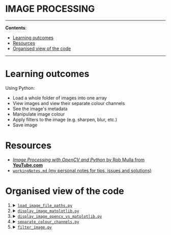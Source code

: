 <h1>IMAGE PROCESSING</h1>

---

**Contents**:

- [Learning outcomes](#learning-outcomes)
- [Resources](#resources)
- [Organised view of the code](#organised-view-of-the-code)

---

# Learning outcomes
Using Python:

- Load a whole folder of images into one array
- View images and view their separate colour channels
- See the image's metadata
- Manipulate image colour
- Apply filters to the image (e.g. sharpen, blur, etc.)
- Save image

# Resources
- [_Image Processing with OpenCV and Python_ by Rob Mulla from **YouTube.com**](https://www.youtube.com/watch?v=kSqxn6zGE0c)
- [`workingNotes.md` (my personal notes for tips, issues and solutions)](https://github.com/pranigopu/computerVision/blob/main/imageProcessing/workingNotes.md)

# Organised view of the code
1. <details><summary><a href="https://github.com/pranigopu/computerVision/blob/main/imageProcessing/code/load_image_file_paths.py"><code>load_image_file_paths.py</code></a></summary>Loads and displays all the image file paths from the image folder. Also serves as an introduction to the <code>glob</code> function from the <code>glob</code> module.</details>
2. <details><summary><a href="https://github.com/pranigopu/computerVision/blob/main/imageProcessing/code/display_image_matplotlib.py"><code>display_image_matplotlib.py</code></a></summary>Loads and displays an image as specified by an index number and according to the specified scale, using Matplotlib. Takes the image index number, display options and display scale as command line arguments (these arguments are explained in the source code). Also serves as an introduction to reading images using Matplotlib.</details>
3. <details><summary><a href="https://github.com/pranigopu/computerVision/blob/main/imageProcessing/code/display_image_opencv_vs_matplotlib.py"><code>display_image_opencv_vs_matplotlib.py</code></a></summary>Loads and displays an image as specified by an index number and according to the specified scale, using Matplotlib and OpenCV, with the aim of comparing the two methods of reading images to show differences in the ordering of the colour channels. Takes the image index number and display scale as command line arguments (these arguments are explained in the source code). Also serves as an introduction to reading images using OpenCV and using Matplotlib. An output is shown below: <br> <img src="https://github.com/pranigopu/computerVision/blob/main/imageProcessing/images/others/opencv_vs_matplotlib.png"></details>
4. <details><summary><a href="https://github.com/pranigopu/computerVision/blob/main/imageProcessing/code/separate_colour_channels.py"><code>separate_colour_channels.py</code></a></summary>Shows the different colour channels of an image (as read by Matplotlib). Takes the image index number and display scale as command line arguments. Also serves as an introduction to the colour mapping option on <code>matplotlib.pyplot.imshow</code>. An output is shown below: <br> <img src="https://github.com/pranigopu/computerVision/blob/main/imageProcessing/images/others/separated_channels.png"></details>
5. <details><summary><a href="https://github.com/pranigopu/computerVision/blob/main/imageProcessing/code/filter_image.py"><code>filter_image.py</code></a></summary>Applies a specified filter to a specified image, which is displayed according to the specified scale and (if specified) saved. Takes the image index, filter name, display scale and an optional argument (indicating whether to save the image or not) as command line arguments (arguments are explained in the source code). Also serves as an introduction to convolutional image filtering and the concept of bit depth. Some outputs are shown below: <br> <table><tr><td>Box Blur<br><img src="https://github.com/pranigopu/computerVision/blob/main/imageProcessing/images/filtered/Indian Lady by Vishal Gurjar (filter-box_blur).jpg"></td><td>Gaussian Blur<br><img src="https://github.com/pranigopu/computerVision/blob/main/imageProcessing/images/filtered/Indian Lady by Vishal Gurjar (filter-gaussian_blur).jpg"></td></tr><tr><td>Sharpen<br><img src="https://github.com/pranigopu/computerVision/blob/main/imageProcessing/images/filtered/Indian Lady by Vishal Gurjar (filter-sharpen).jpg"></td><td>Edge Detection<br><img src="https://github.com/pranigopu/computerVision/blob/main/imageProcessing/images/filtered/Indian Lady by Vishal Gurjar (filter-edge_detection).jpg"></td></tr></table></details>
